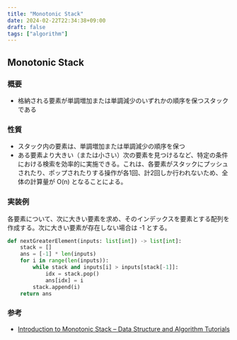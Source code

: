 ```yaml
---
title: "Monotonic Stack"
date: 2024-02-22T22:34:38+09:00
draft: false
tags: ["algorithm"]
---
```

## Monotonic Stack

### 概要

* 格納される要素が単調増加または単調減少のいずれかの順序を保つスタックである

### 性質

* スタック内の要素は、単調増加または単調減少の順序を保つ
* ある要素より大きい（または小さい）次の要素を見つけるなど、特定の条件における検索を効率的に実施できる。これは、各要素がスタックにプッシュされたり、ポップされたりする操作が各1回、計2回しか行われないため、全体の計算量が O(n) となることによる。

### 実装例

各要素について、次に大きい要素を求め、そのインデックスを要素とする配列を作成する。次に大きい要素が存在しない場合は -1 とする。

```Python
def nextGreaterElement(inputs: list[int]) -> list[int]:
    stack = [] 
    ans = [-1] * len(inputs)
    for i in range(len(inputs)):
        while stack and inputs[i] > inputs[stack[-1]]:
            idx = stack.pop()
            ans[idx] = i
        stack.append(i)
    return ans
```

### 参考

* [Introduction to Monotonic Stack – Data Structure and Algorithm Tutorials](https://www.geeksforgeeks.org/introduction-to-monotonic-stack-data-structure-and-algorithm-tutorials/)
